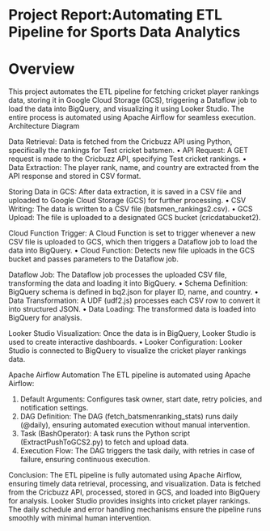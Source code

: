 # Project Report:Automating ETL Pipeline for Sports Data Analytics

# Overview
This project automates the ETL pipeline for fetching cricket player rankings data, storing it in Google Cloud Storage (GCS), triggering a Dataflow job to load the data into BigQuery, and visualizing it using Looker Studio. The entire process is automated using Apache Airflow for seamless execution.
Architecture Diagram
 
Data Retrieval:
Data is fetched from the Cricbuzz API using Python, specifically the rankings for Test cricket batsmen.
•	API Request: A GET request is made to the Cricbuzz API, specifying Test cricket rankings.
•	Data Extraction: The player rank, name, and country are extracted from the API response and stored in CSV format.

Storing Data in GCS:
After data extraction, it is saved in a CSV file and uploaded to Google Cloud Storage (GCS) for further processing.
•	CSV Writing: The data is written to a CSV file (batsmen_rankings2.csv).
•	GCS Upload: The file is uploaded to a designated GCS bucket (cricdatabucket2).

Cloud Function Trigger:
A Cloud Function is set to trigger whenever a new CSV file is uploaded to GCS, which then triggers a Dataflow job to load the data into BigQuery.
•	Cloud Function: Detects new file uploads in the GCS bucket and passes parameters to the Dataflow job.

Dataflow Job:
The Dataflow job processes the uploaded CSV file, transforming the data and loading it into BigQuery.
•	Schema Definition: BigQuery schema is defined in bq2.json for player ID, name, and country.
•	Data Transformation: A UDF (udf2.js) processes each CSV row to convert it into structured JSON.
•	Data Loading: The transformed data is loaded into BigQuery for analysis.

Looker Studio Visualization:
Once the data is in BigQuery, Looker Studio is used to create interactive dashboards.
•	Looker Configuration: Looker Studio is connected to BigQuery to visualize the cricket player rankings data.
 
Apache Airflow Automation
The ETL pipeline is automated using Apache Airflow:
1.	Default Arguments: Configures task owner, start date, retry policies, and notification settings.
2.	DAG Definition: The DAG (fetch_batsmenranking_stats) runs daily (@daily), ensuring automated execution without manual intervention.
3.	Task (BashOperator): A task runs the Python script (ExtractPushToGCS2.py) to fetch and upload data.
4.	Execution Flow: The DAG triggers the task daily, with retries in case of failure, ensuring continuous execution.
   
Conclusion:
The ETL pipeline is fully automated using Apache Airflow, ensuring timely data retrieval, processing, and visualization. Data is fetched from the Cricbuzz API, processed, stored in GCS, and loaded into BigQuery for analysis. Looker Studio provides insights into cricket player rankings. The daily schedule and error handling mechanisms ensure the pipeline runs smoothly with minimal human intervention.

